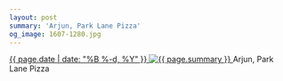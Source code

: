 ```yaml
---
layout: post
summary: 'Arjun, Park Lane Pizza'
og_image: 1607-1280.jpg
---
```


<p>
 <time>
  <a href="/1607">
   {{ page.date | date: "%B %-d, %Y" }}
  </a>
 </time>
 <a href="/1607">
  <img alt="{{ page.summary }}" data-taken="3/10/2022" sizes="(min-width: 700px) 50vw, calc(100vw - 2rem)" src="{{ site.assets_url }}/1607-640.jpg" srcset="{{ site.assets_url }}/1607-320.jpg 320w, {{ site.assets_url }}/1607-640.jpg 640w, {{ site.assets_url }}/1607-960.jpg 960w, {{ site.assets_url }}/1607-1280.jpg 1280w"/>
 </a>
 <span>
  Arjun, Park Lane Pizza
 </span>
</p>
